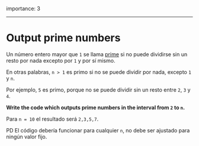 importance: 3

---

# Output prime numbers

Un número entero mayor que `1` se llama [prime](https://en.wikipedia.org/wiki/Prime_number) si no puede dividirse sin un resto por nada excepto por `1` y por sí mismo.

En otras palabras, `n > 1` es primo si no se puede dividir por nada, excepto `1` y `n`.

Por ejemplo, `5` es primo, porque no se puede dividir sin un resto entre `2`, `3` y `4`.

**Write the code which outputs prime numbers in the interval from `2` to `n`.**

Para `n = 10` el resultado será `2,3,5,7`.

PD El código debería funcionar para cualquier `n`, no debe ser ajustado para ningún valor fijo.
